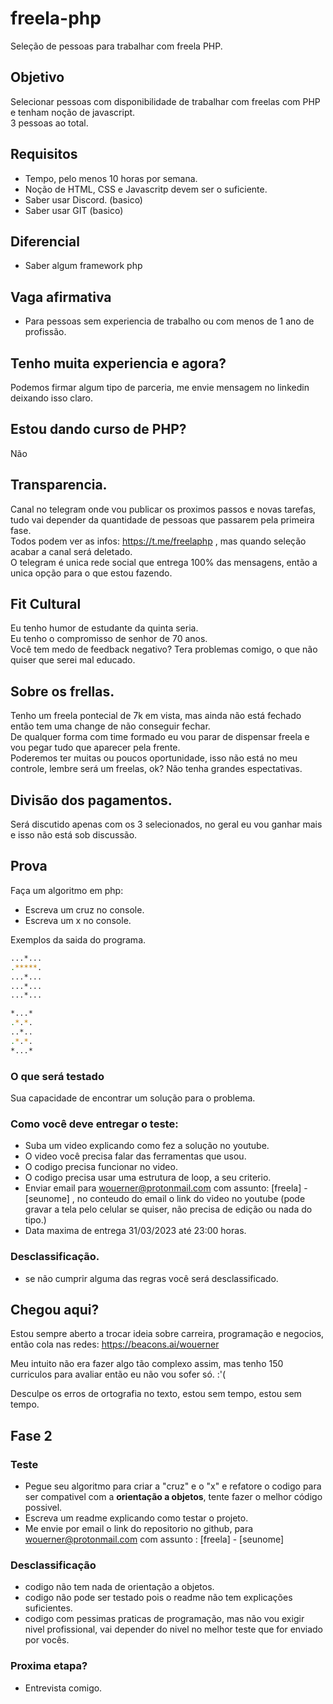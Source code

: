 # freela-php
Seleção de pessoas para trabalhar com freela PHP.

## Objetivo
Selecionar pessoas com disponibilidade de trabalhar com freelas com PHP e tenham noção de javascript.  
3 pessoas ao total.

## Requisitos 
* Tempo, pelo menos 10 horas por semana.
* Noção de HTML, CSS e Javascritp devem ser o suficiente.
* Saber usar Discord. (basico)
* Saber usar GIT (basico)

## Diferencial
* Saber algum framework php

## Vaga afirmativa 
* Para pessoas sem experiencia de trabalho ou com menos de 1 ano de profissão.

## Tenho muita experiencia e agora?
Podemos firmar algum tipo de parceria, me envie mensagem no linkedin deixando isso claro.

## Estou dando curso de PHP?
Não

## Transparencia.
Canal no telegram onde vou publicar os proximos passos e novas tarefas, tudo vai depender da quantidade de pessoas que passarem pela primeira fase.  
Todos podem ver as infos: https://t.me/freelaphp , mas quando seleção acabar a canal será deletado.  
O telegram é unica rede social que entrega 100% das mensagens, então a unica opção para o que estou fazendo.  

## Fit Cultural
Eu tenho humor de estudante da quinta seria.  
Eu tenho o compromisso de senhor de 70 anos.  
Você tem medo de feedback negativo? Tera problemas comigo, o que não quiser que serei mal educado.  

## Sobre os frellas.
Tenho um freela pontecial de 7k em vista, mas ainda não está fechado então tem uma change de não conseguir fechar.  
De qualquer forma com time formado eu vou parar de dispensar freela e vou pegar tudo que aparecer pela frente.  
Poderemos ter muitas ou poucos oportunidade, isso não está no meu controle, lembre será um freelas, ok? Não tenha grandes espectativas.  

## Divisão dos pagamentos.
Será discutido apenas com os 3 selecionados, no geral eu vou ganhar mais e isso não está sob discussão.

## Prova

Faça um algoritmo em php:
* Escreva um cruz no console.
* Escreva um x no console.

Exemplos da saida do programa.

``` sh
...*...
.*****.
...*...
...*...
...*...
```

``` sh
*...*
.*.*.
..*..
.*.*.
*...*
```

### O que será testado
Sua capacidade de encontrar um solução para o problema.

### Como você deve entregar o teste:
* Suba um video explicando como fez a solução no youtube.
* O video você precisa falar das ferramentas que usou.
* O codigo precisa funcionar no video.
* O codigo precisa usar uma estrutura de loop, a seu criterio.
* Enviar email para wouerner@protonmail.com com assunto: [freela] - [seunome] , no conteudo do email o link do video no youtube (pode gravar a tela pelo celular se quiser, não precisa de edição ou nada do tipo.)
* Data maxima de entrega 31/03/2023 até 23:00 horas. 

### Desclassificação.
* se não cumprir alguma das regras você será desclassificado.

## Chegou aqui?

Estou sempre aberto a trocar ideia sobre carreira, programação e negocios, então cola nas redes: https://beacons.ai/wouerner

Meu intuito não era fazer algo tão complexo assim, mas tenho 150 curriculos para avaliar então eu não vou sofer só. :'(

Desculpe os erros de ortografia no texto, estou sem tempo, estou sem tempo.

## Fase 2

### Teste
* Pegue seu algoritmo para criar a "cruz" e o "x" e refatore o codigo para ser compativel com a **orientação a objetos**, tente fazer o melhor código possivel.
* Escreva um readme explicando como testar o projeto.
* Me envie por email o link do repositorio no github, para wouerner@protonmail.com com assunto : [freela] - [seunome]

### Desclassificação
* codigo não tem nada de orientação a objetos.
* codigo não pode ser testado pois o readme não tem explicações suficientes.
* codigo com pessimas praticas de programação, mas não vou exigir nivel profissional, vai depender do nivel no melhor teste que for enviado por vocês.

### Proxima etapa?

* Entrevista comigo.
